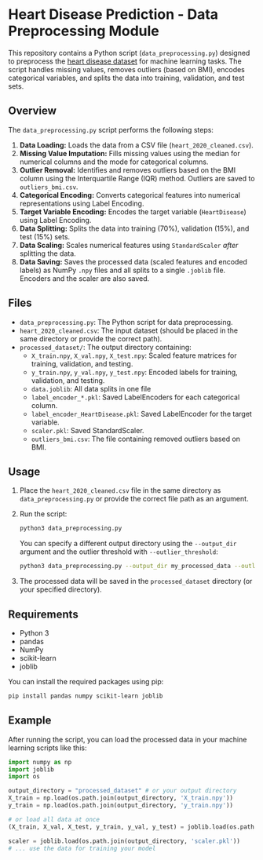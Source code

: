 # Heart Disease Prediction - Data Preprocessing Module

This repository contains a Python script (`data_preprocessing.py`) designed to preprocess the [heart disease dataset](`https://www.kaggle.com/code/mushfirat/heartdisease-eda-prediction`) for machine learning tasks. The script handles missing values, removes outliers (based on BMI), encodes categorical variables, and splits the data into training, validation, and test sets.

## Overview

The `data_preprocessing.py` script performs the following steps:

1.  **Data Loading:** Loads the data from a CSV file (`heart_2020_cleaned.csv`).
2.  **Missing Value Imputation:** Fills missing values using the median for numerical columns and the mode for categorical columns.
3.  **Outlier Removal:** Identifies and removes outliers based on the BMI column using the Interquartile Range (IQR) method. Outliers are saved to `outliers_bmi.csv`.
4.  **Categorical Encoding:** Converts categorical features into numerical representations using Label Encoding.
5.  **Target Variable Encoding:** Encodes the target variable (`HeartDisease`) using Label Encoding.
6.  **Data Splitting:** Splits the data into training (70%), validation (15%), and test (15%) sets.
7.  **Data Scaling:** Scales numerical features using `StandardScaler` *after* splitting the data.
8.  **Data Saving:** Saves the processed data (scaled features and encoded labels) as NumPy `.npy` files and all splits to a single `.joblib` file. Encoders and the scaler are also saved.

## Files

*   `data_preprocessing.py`: The Python script for data preprocessing.
*   `heart_2020_cleaned.csv`: The input dataset (should be placed in the same directory or provide the correct path).
*   `processed_dataset/`: The output directory containing:
    *   `X_train.npy`, `X_val.npy`, `X_test.npy`: Scaled feature matrices for training, validation, and testing.
    *   `y_train.npy`, `y_val.npy`, `y_test.npy`: Encoded labels for training, validation, and testing.
    *   `data.joblib`: All data splits in one file
    *   `label_encoder_*.pkl`: Saved LabelEncoders for each categorical column.
    *   `label_encoder_HeartDisease.pkl`: Saved LabelEncoder for the target variable.
    *   `scaler.pkl`: Saved StandardScaler.
    *   `outliers_bmi.csv`: The file containing removed outliers based on BMI.

## Usage

1.  Place the `heart_2020_cleaned.csv` file in the same directory as `data_preprocessing.py` or provide the correct file path as an argument.
2.  Run the script:

    ```bash
    python3 data_preprocessing.py
    ```

    You can specify a different output directory using the `--output_dir` argument and the outlier threshold with `--outlier_threshold`:
    ```bash
    python3 data_preprocessing.py --output_dir my_processed_data --outlier_threshold 1.0
    ```
3. The processed data will be saved in the `processed_dataset` directory (or your specified directory).

## Requirements

*   Python 3
*   pandas
*   NumPy
*   scikit-learn
*   joblib

You can install the required packages using pip:

```bash
pip install pandas numpy scikit-learn joblib
```

## Example
After running the script, you can load the processed data in your machine learning scripts like this:

```python
import numpy as np
import joblib
import os

output_directory = "processed_dataset" # or your output directory
X_train = np.load(os.path.join(output_directory, 'X_train.npy'))
y_train = np.load(os.path.join(output_directory, 'y_train.npy'))

# or load all data at once
(X_train, X_val, X_test, y_train, y_val, y_test) = joblib.load(os.path.join(output_directory, 'data.joblib'))

scaler = joblib.load(os.path.join(output_directory, 'scaler.pkl'))
# ... use the data for training your model
```


